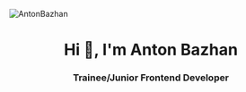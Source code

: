 <p align="left"><img src="https://komarev.com/ghpvc/?username=AntonBazhan&label=PROFILE+VIEWS" alt="AntonBazhan" /></p>

<h1 align="center">Hi 👋, I'm Anton Bazhan </h1>
<h3 align="center"> Trainee/Junior Frontend Developer </h3>	
